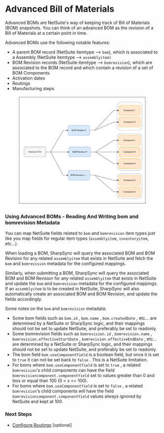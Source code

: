 # Advanced Bill of Materials

Advanced BOMs are NetSuite's way of keeping track of Bill of Materials (BOM) snapshots. You can think of an advanced BOM as the revision of a Bill of Materials at a certain point in time.

Advanced BOMs use the following notable features:

* A parent BOM record (NetSuite itemtype --> `bom`), which is associated to a Assembly (NetSuite itemtype --> `assemblyitem)`
* BOM Revision records (NetSuite itemtype --> `bomrevision`), which are associated to the BOM record and which contain a revision of a set of BOM Components.
* Activation dates
* Routings
* Manufacturing steps

<figure><img src="../../.gitbook/assets/image (1).png" alt=""><figcaption></figcaption></figure>

### Using Advanced BOMs - Reading And Writing bom and bomrevision Metadata

You can map NetSuite fields related to `bom` and `bomrevision` item types just like you map fields for regular item types (`assemblyitem`, `inventoryitem`, etc...).

When loading a BOM, SharpSync will query the associated BOM and BOM Revision for any related `assemblyitem` that exists in NetSuite and fetch the `bom` and `bomrevision` metadata for the configured mappings.

Similarly, when submitting a BOM, SharpSync will query the associated BOM and BOM Revision for any related `assemblyitem` that exists in NetSuite and update the `bom` and `bomrevision` metadata for the configured mappings. If an `assemblyitem` is to be created in NetSuite, SharpSync will also automatically create an associated BOM and BOM Revision, and update the fields accordingly.

Some notes on the `bom` and `bomrevision` metadata:

* Some bom fields such as `bom.id` , `bom.name` , `bom.createdDate` , etc... are determined by a NetSuite or SharpSync logic, and their mappings should not be set to update NetSuite, and preferably be set to readonly.
* Some bomrevision fields such as `bomrevision.id` , `bomrevision.name` , `bomrevision.effectiveStartDate` , `bomrevision.effectiveEndDate` , etc... are determined by a NetSuite or SharpSync logic, and their mappings should not be set to update NetSuite, and preferably be set to readonly.
* The bom field `bom.useComponentYield` is a boolean field, but once it is set to `true` it can not be set back to `false` . This is a NetSuite limitation.
* For boms where `bom.useComponentYield` is set to `true` , a related `bomrevision`'s child components can have the field `bomrevisioncomponent.componentYield` set to values greater than 0 and less or equal than 100 (0 < x <= 100).
* For boms where `bom.useComponentYield` is set to `false` , a related `bomrevision`'s child components will have the field `bomrevisioncomponent.componentYield` values always ignored by NetSuite and kept at 100.

### Next Steps

* [Configure Routings](configure-routings.md) \[optional]

